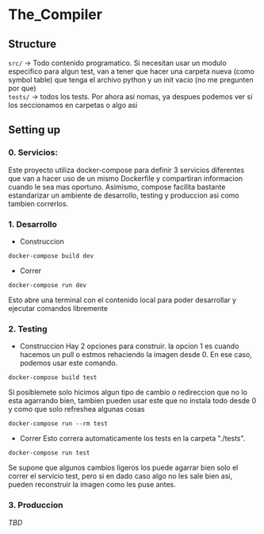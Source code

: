 # The_Compiler
## Structure
```src/``` -> Todo contenido programatico. Si necesitan usar un modulo especifico para algun test, van a tener que hacer una carpeta nueva (como symbol table) que tenga el archivo python y un init vacio (no me pregunten por que)<br>
```tests/``` -> todos los tests. Por ahora asi nomas, ya despues podemos ver si los seccionamos en carpetas o algo asi
## Setting up
### 0. Servicios:
Este proyecto utiliza docker-compose para definir 3 servicios diferentes que van a hacer uso de un mismo Dockerfile y compartiran informacion cuando le sea mas oportuno. Asimismo, compose facilita bastante estandarizar un ambiente de desarrollo, testing y produccion asi como tambien correrlos.
### 1. Desarrollo
  - Construccion
```
docker-compose build dev
```
  - Correr
```
docker-compose run dev
```
Esto abre una terminal con el contenido local para poder desarrollar y ejecutar comandos libremente

### 2. Testing
  - Construccion
Hay 2 opciones para construir. la opcion 1 es cuando hacemos un pull o estmos rehaciendo la imagen desde 0. En ese caso, podemos usar este comando.
```
docker-compose build test
```
Si posiblemete solo hicimos algun tipo de cambio o redireccion que no lo esta agarrando bien, tambien pueden usar este que no instala todo desde 0 y como que solo refreshea algunas cosas
```
docker-compose run --rm test
```
  - Correr
Esto correra automaticamente los tests en la carpeta "./tests".
```
docker-compose run test
```
Se supone que algunos cambios ligeros los puede agarrar bien solo el correr el servicio test, pero si en dado caso algo no les sale bien asi, pueden reconstruir la imagen como les puse antes.

### 3. Produccion
<i>TBD</i>

